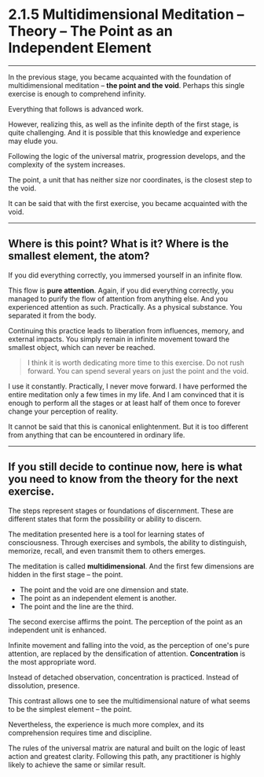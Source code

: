 # 2.1.5 Multidimensional Meditation – Theory – The Point as an Independent Element

---

In the previous stage, you became acquainted with the foundation of multidimensional meditation – **the point and the void**.
Perhaps this single exercise is enough to comprehend infinity.

Everything that follows is advanced work.

However, realizing this, as well as the infinite depth of the first stage, is quite challenging. And it is possible that this knowledge and experience may elude you.

Following the logic of the universal matrix, progression develops, and the complexity of the system increases.

The point, a unit that has neither size nor coordinates, is the closest step to the void.

It can be said that with the first exercise, you became acquainted with the void.

---

## Where is this point? What is it? Where is the smallest element, the atom?

If you did everything correctly, you immersed yourself in an infinite flow.

This flow is **pure attention**. Again, if you did everything correctly, you managed to purify the flow of attention from anything else. And you experienced attention as such. Practically. As a physical substance. You separated it from the body.

Continuing this practice leads to liberation from influences, memory, and external impacts. You simply remain in infinite movement toward the smallest object, which can never be reached.

> I think it is worth dedicating more time to this exercise. Do not rush forward. You can spend several years on just the point and the void.

I use it constantly. Practically, I never move forward. I have performed the entire meditation only a few times in my life. And I am convinced that it is enough to perform all the stages or at least half of them once to forever change your perception of reality.

It cannot be said that this is canonical enlightenment. But it is too different from anything that can be encountered in ordinary life.

---

## If you still decide to continue now, here is what you need to know from the theory for the next exercise.

The steps represent stages or foundations of discernment. These are different states that form the possibility or ability to discern.

The meditation presented here is a tool for learning states of consciousness. Through exercises and symbols, the ability to distinguish, memorize, recall, and even transmit them to others emerges.

The meditation is called **multidimensional**. And the first few dimensions are hidden in the first stage – the point.

- The point and the void are one dimension and state.
- The point as an independent element is another.
- The point and the line are the third.

The second exercise affirms the point. The perception of the point as an independent unit is enhanced.

Infinite movement and falling into the void, as the perception of one's pure attention, are replaced by the densification of attention. **Concentration** is the most appropriate word.

Instead of detached observation, concentration is practiced. Instead of dissolution, presence.

This contrast allows one to see the multidimensional nature of what seems to be the simplest element – the point.

Nevertheless, the experience is much more complex, and its comprehension requires time and discipline.

The rules of the universal matrix are natural and built on the logic of least action and greatest clarity. Following this path, any practitioner is highly likely to achieve the same or similar result.
